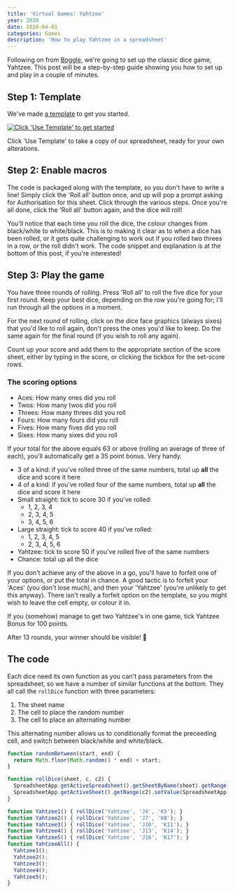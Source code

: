 ```yaml
---
title: 'Virtual Games: Yahtzee'
year: 2020
date: 2020-04-01
categories: Games
description: 'How to play Yahtzee in a spreadsheet'
---
```


Following on from [Boggle](/blog/virtual-games-boggle), we're going to set up the classic dice game, Yahtzee. This post will be a step-by-step guide showing you how to set up and play in a couple of minutes.

## Step 1: Template

We've made [a template](https://docs.google.com/spreadsheets/d/1fPskW7hVvbxWcOXo3Zydx8K--d2jXhWUScaTyCmbhMw/template/preview) to get you started.

[![Click 'Use Template' to get started](/images/blog/game-yahtzee-template.png)](https://docs.google.com/spreadsheets/d/1fPskW7hVvbxWcOXo3Zydx8K--d2jXhWUScaTyCmbhMw/template/preview)

Click 'Use Template' to take a copy of our spreadsheet, ready for your own alterations.

## Step 2: Enable macros

The code is packaged along with the template, so you don't have to write a line! Simply click the 'Roll all' button once, and up will pop a prompt asking for Authorisation for this sheet. Click through the various steps. Once you're all done, click the 'Roll all' button again, and the dice will roll!

You'll notice that each time you roll the dice, the colour changes from black/white to white/black. This is to making it clear as to when a dice has been rolled, or it gets quite challenging to work out if you rolled two threes in a row, or the roll didn't work. The code snippet and explanation is at the bottom of this post, if you're interested!

## Step 3: Play the game

You have three rounds of rolling. Press 'Roll all' to roll the five dice for your first round. Keep your best dice, depending on the row you're going for; I'll run through all the options in a moment.

For the next round of rolling, click on the dice face graphics (always sixes) that you'd like to roll again, don't press the ones you'd like to keep. Do the same again for the final round (if you wish to roll any again).

Count up your score and add them to the appropriate section of the score sheet, either by typing in the score, or clicking the tickbox for the set-score rows.

### The scoring options

- Aces: How many ones did you roll
- Twos: How many twos did you roll
- Threes: How many threes did you roll
- Fours: How many fours did you roll
- Fives: How many fives did you roll
- Sixes: How many sixes did you roll

If your total for the above equals 63 or above (rolling an average of three of each), you'll automatically get a 35 point bonus. Very handy.

- 3 of a kind: if you've rolled three of the same numbers, total up **all** the dice and score it here
- 4 of a kind: if you've rolled four of the same numbers, total up **all** the dice and score it here
- Small straight: tick to score 30 if you've rolled:
  - 1, 2, 3, 4
  - 2, 3, 4, 5
  - 3, 4, 5, 6
- Large straight: tick to score 40 if you've rolled:
  - 1, 2, 3, 4, 5
  - 2, 3, 4, 5, 6
- Yahtzee: tick to score 50 if you've rolled five of the same numbers
- Chance: total up all the dice

If you don't achieve any of the above in a go, you'll have to forfeit one of your options, or put the total in chance. A good tactic is to forfeit your 'Aces' (you don't lose much), and then your 'Yahtzee' (you're unlikely to get this anyway). There isn't really a forfeit option on the template, so you might wish to leave the cell empty, or colour it in.

If you (somehow) manage to get two Yahtzee's in one game, tick Yahtzee Bonus for 100 points.

After 13 rounds, your winner should be visible! 🎉

## The code

Each dice need its own function as you can't pass parameters from the spreadsheet, so we have a number of similar functions at the bottom. They all call the `rollDice` function with three parameters:

1. The sheet name
2. The cell to place the random number
3. The cell to place an alternating number

This alternating number allows us to conditionally format the preceeding cell, and switch between black/white and white/black.

```js
function randomBetween(start, end) {
  return Math.floor(Math.random() * end) + start;
}

function rollDice(sheet, c, c2) {
  SpreadsheetApp.getActiveSpreadsheet().getSheetByName(sheet).getRange(c).setValue(randomBetween(1, 6));
  SpreadsheetApp.getActiveSheet().getRange(c2).setValue(SpreadsheetApp.getActiveSheet().getRange(c2).getValue() == '0' ? '1' : '0');
}

function Yahtzee1() { rollDice('Yahtzee', 'J4', 'K5'); }
function Yahtzee2() { rollDice('Yahtzee', 'J7', 'K8'); }
function Yahtzee3() { rollDice('Yahtzee', 'J10', 'K11'); }
function Yahtzee4() { rollDice('Yahtzee', 'J13', 'K14'); }
function Yahtzee5() { rollDice('Yahtzee', 'J16', 'K17'); }
function YahtzeeAll() {
  Yahtzee1();
  Yahtzee2();
  Yahtzee3();
  Yahtzee4();
  Yahtzee5();
}
```